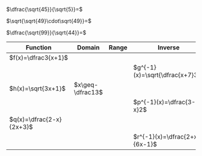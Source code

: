 $\dfrac{\sqrt{45}}{\sqrt{5}}=$

$\sqrt{\sqrt{49}\cdot\sqrt{49}}=$

$\dfrac{\sqrt{99}}{\sqrt{44}}=$

Function | Domain | Range | Inverse | Domain | Range
---|---|---|---|---|---|
$f(x)=\dfrac3{x+1}$|   | 
  |  |  |  | $g^{-1}(x)=\sqrt{\dfrac{x+7}3}$ |  |  
$h(x)=\sqrt{3x+1}$ | $x\geq-\dfrac13$ | 
  |  |  |  | $p^{-1}(x)=\dfrac{3-x}2$ |  |  
$q(x)=\dfrac{2-x}{2x+3}$|   | 
  |  |  |  | $r^{-1}(x)=\dfrac{2+x}{6x-1}$ |  |  
<!--stackedit_data:
eyJoaXN0b3J5IjpbLTE4MzI2ODc1MjBdfQ==
-->
